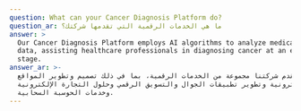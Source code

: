 ```yaml
---
question: What can your Cancer Diagnosis Platform do?
question_ar: ما هي الخدمات الرقمية التي تقدمها شركتك؟
answer: >
  Our Cancer Diagnosis Platform employs AI algorithms to analyze medical imaging
  data, assisting healthcare professionals in diagnosing cancer at an early
  stage.
answer_ar: >-
  ج: تقدم شركتنا مجموعة من الخدمات الرقمية، بما في ذلك تصميم وتطوير المواقع
  الإلكترونية وتطوير تطبيقات الجوال والتسويق الرقمي وحلول التجارة الإلكترونية
  وخدمات الحوسبة السحابية.
---
```



